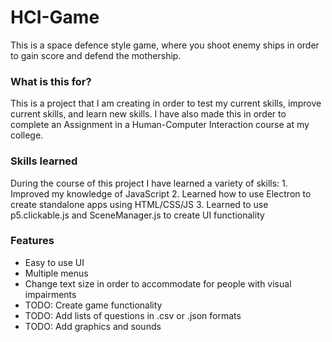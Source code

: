 # HCI-Game

This is a space defence style game, where you shoot enemy ships in order to gain score and defend the mothership.

### What is this for?

This is a project that I am creating in order to test my current skills, improve current skills, and learn new skills.
I have also made this in order to complete an Assignment in a Human-Computer Interaction course at my college.

### Skills learned

During the course of this project I have learned a variety of skills:
1\. Improved my knowledge of JavaScript
2\. Learned how to use Electron to create standalone apps using HTML/CSS/JS
3\. Learned to use p5.clickable.js and SceneManager.js to create UI functionality

### Features

-   Easy to use UI
-   Multiple menus
-   Change text size in order to accommodate for people with visual impairments
-   TODO: Create game functionality
-   TODO: Add lists of questions in .csv or .json formats
-   TODO: Add graphics and sounds

